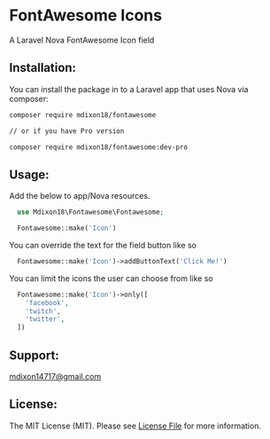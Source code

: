 # FontAwesome Icons

A Laravel Nova FontAwesome Icon field

## Installation:

You can install the package in to a Laravel app that uses Nova via composer:

```bash
composer require mdixon18/fontawesome

// or if you have Pro version

composer require mdixon18/fontawesome:dev-pro
```

## Usage:

Add the below to app/Nova resources.

```php
  use Mdixon18\Fontawesome\Fontawesome;

  Fontawesome::make('Icon')
```

You can override the text for the field button like so

```php
  Fontawesome::make('Icon')->addButtonText('Click Me!')
```

You can limit the icons the user can choose from like so

```php
  Fontawesome::make('Icon')->only([
    'facebook',
    'twitch',
    'twitter',
  ])
```

## Support:

mdixon14717@gmail.com

## License:

The MIT License (MIT). Please see [License File](LICENSE) for more information.
